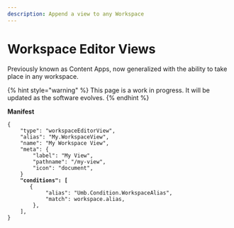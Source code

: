 ```yaml
---
description: Append a view to any Workspace
---
```


# Workspace Editor Views

Previously known as Content Apps, now generalized with the ability to take place in any workspace.

{% hint style="warning" %}
This page is a work in progress. It will be updated as the software evolves.
{% endhint %}

**Manifest**

<pre class="language-json"><code class="lang-json">{
	"type": "workspaceEditorView",
	"alias": "My.WorkspaceView",
	"name": "My Workspace View",
	"meta": {
		"label": "My View",
		"pathname": "/my-view",
		"icon": "document",
	}
<strong>	"conditions": [
</strong>		{
			"alias": "Umb.Condition.WorkspaceAlias",
			"match": workspace.alias,
		},
	],
}
</code></pre>
